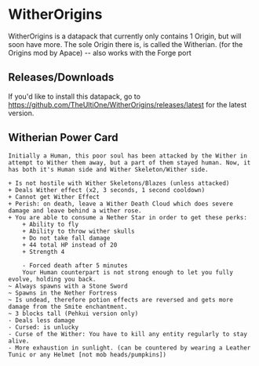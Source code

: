 # WitherOrigins
WitherOrigins is a datapack that currently only contains 1 Origin, but will soon have more. The sole Origin there is, is called the Witherian.
(for the Origins mod by Apace) -- also works with the Forge port


## Releases/Downloads
If you'd like to install this datapack, go to https://github.com/TheUltiOne/WitherOrigins/releases/latest for the latest version.


## Witherian Power Card
```
Initially a Human, this poor soul has been attacked by the Wither in attempt to Wither them away, but a part of them stayed human. Now, it has both it's Human side and Wither Skeleton/Wither side.

+ Is not hostile with Wither Skeletons/Blazes (unless attacked)
+ Deals Wither effect (x2, 3 seconds, 1 second cooldown)
+ Cannot get Wither Effect
+ Perish: on death, leave a Wither Death Cloud which does severe damage and leave behind a wither rose.
+ You are able to consume a Nether Star in order to get these perks:
    + Ability to fly
    + Ability to throw wither skulls
    + Do not take fall damage
    + 44 total HP instead of 20
    + Strength 4
    
    - Forced death after 5 minutes
    Your Human counterpart is not strong enough to let you fully evolve, holding you back.
~ Always spawns with a Stone Sword
~ Spawns in the Nether Fortress
~ Is undead, therefore potion effects are reversed and gets more damage from the Smite enchantment.
~ 3 blocks tall (Pehkui version only)
- Deals less damage
- Cursed: is unlucky
- Curse of the Wither: You have to kill any entity regularly to stay alive.
- More exhaustion in sunlight. (can be countered by wearing a Leather Tunic or any Helmet [not mob heads/pumpkins])
```
